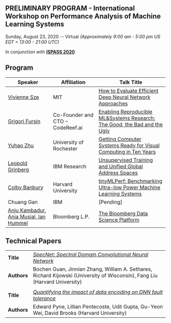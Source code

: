 ## PRELIMINARY PROGRAM - International Workshop on Performance Analysis of Machine Learning Systems
Sunday, August 23, 2020 -- Virtual *(Approximately 9:00 am - 5:00 pm US EDT = 13:00 - 21:00 UTC)*

In conjunction with **[ISPASS 2020](https://www.ispass.org/ispass2020)**

## Program

| Speaker                                                      | Affiliation                      | Talk Title            |
| ----                                                         | ----                             | ----                  |
| [Vivienne Sze](https://fastpath2020.github.io/Sze)           | MIT                              | [How to Evaluate Efficient Deep Neural Network Approaches](https://fastpath2020.github.io/Sze)                   |
| [Grigori Fursin](https://fastpath2020.github.io/Fursin)      | Co-Founder and CTO – CodeReef.ai | [Enabling Reproducible ML&Systems Research: The Good, the Bad and the Ugly](https://fastpath2020.github.io/Fursin) |
| [Yuhao Zhu](https://fastpath2020.github.io/Zhu)              | University of Rochester          | [Getting Computer Systems Ready for Visual Computing in Ten Years](https://fastpath2020.github.io/Zhu)         |
| [Leopold Grinberg](https://fastpath2020.github.io/Grinberg)  | IBM Research                     | [Unsupervised Training and Unified Global Address Spaces](https://fastpath2020.github.io/Grinberg)                   |
| [Colby Banbury](https://fastpath2020.github.io/Banbury)      | Harvard University               | [tinyMLPerf: Benchmarking Ultra-low Power Machine Learning Systems](https://fastpath2020.github.io/Banbury)        |
| Chuang Gan                                                   | IBM                              | [Pending]                                                                 |
| [Anju Kambadur, Ania Musial, Ian Hummel](https://fastpath2020.github.io/Kambadur) | Bloomberg L.P.| [The Bloomberg Data Science Platform](https://fastpath2020.github.io/Kambadur)                                      |

## Technical Papers

|             |                                                                                                                              |
| ----        | ----                                                                                                                         |
| **Title**   | [*SpecNet: Spectral Domain Convolutional Neural Network*](https://fastpath2020.github.io/Guan)                               |
| **Authors** | Bochen Guan, Jinnian Zhang, William A. Sethares, Richard Kijowski (University of Wisconsin), Fang Liu (Harvard University)   |
|             |                                                                                                                              |
| **Title**   | [*Quantifying the impact of data encoding on DNN fault tolerance*](https://fastpath2020.github.io/Pyne)                      |
| **Authors** | Edward Pyne, Lillian Pentecoste, Udit Gupta, Gu-Yeon Wei, David Brooks (Harvard University)                                  |
